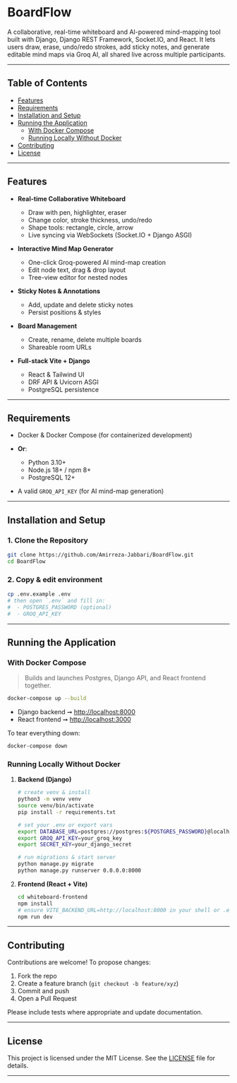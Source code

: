 # BoardFlow

A collaborative, real-time whiteboard and AI-powered mind-mapping tool built with Django, Django REST Framework, Socket.IO, and React. It lets users draw, erase, undo/redo strokes, add sticky notes, and generate editable mind maps via Groq AI, all shared live across multiple participants.

---

## Table of Contents

* [Features](#features)
* [Requirements](#requirements)
* [Installation and Setup](#installation-and-setup)
* [Running the Application](#running-the-application)
  * [With Docker Compose](#with-docker-compose)
  * [Running Locally Without Docker](#running-locally-without-docker)
* [Contributing](#contributing)
* [License](#license)

---

## Features

* **Real-time Collaborative Whiteboard**

  * Draw with pen, highlighter, eraser
  * Change color, stroke thickness, undo/redo
  * Shape tools: rectangle, circle, arrow
  * Live syncing via WebSockets (Socket.IO + Django ASGI)

* **Interactive Mind Map Generator**

  * One-click Groq-powered AI mind-map creation
  * Edit node text, drag & drop layout
  * Tree-view editor for nested nodes

* **Sticky Notes & Annotations**

  * Add, update and delete sticky notes
  * Persist positions & styles

* **Board Management**

  * Create, rename, delete multiple boards
  * Shareable room URLs

* **Full-stack Vite + Django**

  * React & Tailwind UI
  * DRF API & Uvicorn ASGI
  * PostgreSQL persistence

---

## Requirements

* Docker & Docker Compose (for containerized development)
* **Or**:

  * Python 3.10+
  * Node.js 18+ / npm 8+
  * PostgreSQL 12+
* A valid `GROQ_API_KEY` (for AI mind-map generation)

---

## Installation and Setup

### 1. Clone the Repository

```bash
git clone https://github.com/Amirreza-Jabbari/BoardFlow.git
cd BoardFlow
```

### 2. Copy & edit environment

```bash
cp .env.example .env
# then open `.env` and fill in:
#  - POSTGRES_PASSWORD (optional)
#  - GROQ_API_KEY
```

---

## Running the Application

### With Docker Compose

> Builds and launches Postgres, Django API, and React frontend together.

```bash
docker-compose up --build
```

* Django backend ➞ [http://localhost:8000](http://localhost:8000)
* React frontend ➞ [http://localhost:3000](http://localhost:3000)

To tear everything down:

```bash
docker-compose down
```

### Running Locally Without Docker

1. **Backend (Django)**

   ```bash
   # create venv & install
   python3 -m venv venv
   source venv/bin/activate
   pip install -r requirements.txt

   # set your .env or export vars
   export DATABASE_URL=postgres://postgres:${POSTGRES_PASSWORD}@localhost:5432/whiteboarddb
   export GROQ_API_KEY=your_groq_key
   export SECRET_KEY=your_django_secret

   # run migrations & start server
   python manage.py migrate
   python manage.py runserver 0.0.0.0:8000
   ```

2. **Frontend (React + Vite)**

   ```bash
   cd whiteboard-frontend
   npm install
   # ensure VITE_BACKEND_URL=http://localhost:8000 in your shell or .env
   npm run dev
   ```

---

## Contributing

Contributions are welcome! To propose changes:

1. Fork the repo
2. Create a feature branch (`git checkout -b feature/xyz`)
3. Commit and push
4. Open a Pull Request

Please include tests where appropriate and update documentation.

---

## License

This project is licensed under the MIT License. See the [LICENSE](LICENSE) file for details.

---
